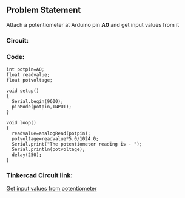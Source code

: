 ## Problem Statement
Attach a potentiometer at Arduino pin **A0** and get input values from it

### Circuit:


### Code:
```
int potpin=A0;
float readvalue;
float potvoltage;

void setup()
{
  Serial.begin(9600);
  pinMode(potpin,INPUT);
}

void loop()
{
  readvalue=analogRead(potpin);
  potvoltage=readvalue*5.0/1024.0;
  Serial.print("The potentiometer reading is - ");
  Serial.println(potvoltage);
  delay(250);
}
```

### Tinkercad Circuit link:
[Get input values from potentiometer](https://www.tinkercad.com/things/93cYnUubKCX)
